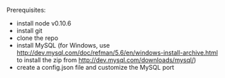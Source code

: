 Prerequisites:

* install node v0.10.6
* install git
* clone the repo
* install MySQL (for Windows, use http://dev.mysql.com/doc/refman/5.6/en/windows-install-archive.html to install the zip from http://dev.mysql.com/downloads/mysql/)
* create a config.json file and customize the MySQL port